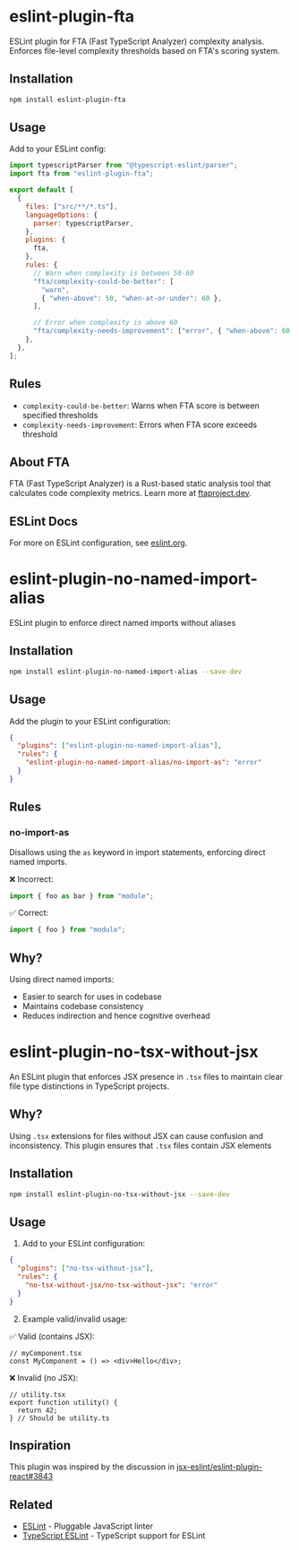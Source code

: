 # eslint-plugin-fta

ESLint plugin for FTA (Fast TypeScript Analyzer) complexity analysis. Enforces file-level complexity thresholds based on FTA's scoring system.

## Installation

```bash
npm install eslint-plugin-fta
```

## Usage

Add to your ESLint config:

```js
import typescriptParser from "@typescript-eslint/parser";
import fta from "eslint-plugin-fta";

export default [
  {
    files: ["src/**/*.ts"],
    languageOptions: {
      parser: typescriptParser,
    },
    plugins: {
      fta,
    },
    rules: {
      // Warn when complexity is between 50-60
      "fta/complexity-could-be-better": [
        "warn",
        { "when-above": 50, "when-at-or-under": 60 },
      ],

      // Error when complexity is above 60
      "fta/complexity-needs-improvement": ["error", { "when-above": 60 }],
    },
  },
];
```

## Rules

- `complexity-could-be-better`: Warns when FTA score is between specified thresholds
- `complexity-needs-improvement`: Errors when FTA score exceeds threshold

## About FTA

FTA (Fast TypeScript Analyzer) is a Rust-based static analysis tool that calculates code complexity metrics. Learn more at [ftaproject.dev](https://ftaproject.dev).

## ESLint Docs

For more on ESLint configuration, see [eslint.org](https://eslint.org).

# eslint-plugin-no-named-import-alias

ESLint plugin to enforce direct named imports without aliases

## Installation

```bash
npm install eslint-plugin-no-named-import-alias --save-dev
```

## Usage

Add the plugin to your ESLint configuration:

```json
{
  "plugins": ["eslint-plugin-no-named-import-alias"],
  "rules": {
    "eslint-plugin-no-named-import-alias/no-import-as": "error"
  }
}
```

## Rules

### no-import-as

Disallows using the `as` keyword in import statements, enforcing direct named imports.

❌ Incorrect:

```typescript
import { foo as bar } from "module";
```

✅ Correct:

```typescript
import { foo } from "module";
```

## Why?

Using direct named imports:

- Easier to search for uses in codebase
- Maintains codebase consistency
- Reduces indirection and hence cognitive overhead

# eslint-plugin-no-tsx-without-jsx

An ESLint plugin that enforces JSX presence in `.tsx` files to maintain clear file type distinctions in TypeScript projects.

## Why?

Using `.tsx` extensions for files without JSX can cause confusion and inconsistency. This plugin ensures that `.tsx` files contain JSX elements

## Installation

```bash
npm install eslint-plugin-no-tsx-without-jsx --save-dev
```

## Usage

1. Add to your ESLint configuration:

```json
{
  "plugins": ["no-tsx-without-jsx"],
  "rules": {
    "no-tsx-without-jsx/no-tsx-without-jsx": "error"
  }
}
```

2. Example valid/invalid usage:

✅ Valid (contains JSX):

```tsx
// myComponent.tsx
const MyComponent = () => <div>Hello</div>;
```

❌ Invalid (no JSX):

```tsx
// utility.tsx
export function utility() {
  return 42;
} // Should be utility.ts
```

## Inspiration

This plugin was inspired by the discussion in [jsx-eslint/eslint-plugin-react#3843](https://github.com/jsx-eslint/eslint-plugin-react/issues/3843)

## Related

- [ESLint](https://eslint.org/) - Pluggable JavaScript linter
- [TypeScript ESLint](https://typescript-eslint.io/) - TypeScript support for ESLint
